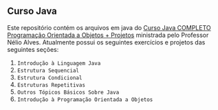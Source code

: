 ## Curso Java

Este repositório contém os arquivos em java do [Curso Java COMPLETO Programação Orientada a Objetos + Projetos](https://www.udemy.com/course/java-curso-completo/) ministrada pelo Professor Nélio Alves. Atualmente possui os seguintes exercícios e projetos das seguintes seções:

1. `Introdução à Linguagem Java`
2. `Estrutura Sequencial`
3. `Estrutura Condicional`
4. `Estruturas Repetitivas`
5. `Outros Tópicos Básicos Sobre Java`
6. `Introdução à Programação Orientada a Objetos`